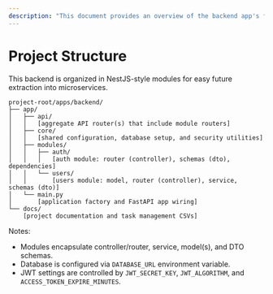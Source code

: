 ```yaml
---
description: "This document provides an overview of the backend app's folder hierarchy. Individual files are omitted; each folder is described by the types of files it contains."
---
```


# Project Structure

This backend is organized in NestJS-style modules for easy future extraction into microservices.

```text
project-root/apps/backend/
├── app/
│   ├── api/
│   │   [aggregate API router(s) that include module routers]
│   ├── core/
│   │   [shared configuration, database setup, and security utilities]
│   ├── modules/
│   │   ├── auth/
│   │   │   [auth module: router (controller), schemas (dto), dependencies]
│   │   └── users/
│   │       [users module: model, router (controller), service, schemas (dto)]
│   └── main.py
│       [application factory and FastAPI app wiring]
└── docs/
    [project documentation and task management CSVs]
```

Notes:

- Modules encapsulate controller/router, service, model(s), and DTO schemas.
- Database is configured via `DATABASE_URL` environment variable.
- JWT settings are controlled by `JWT_SECRET_KEY`, `JWT_ALGORITHM`, and `ACCESS_TOKEN_EXPIRE_MINUTES`.
